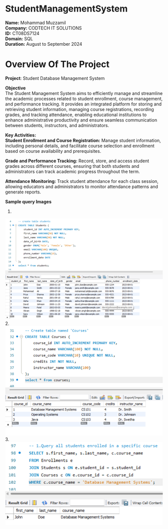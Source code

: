 # StudentManagementSystem  
**Name:** Mohammad Muzzamil    
**Company:** CODTECH IT SOLUTIONS    
**ID:** CT08DS7124    
**Domain:** SQL    
**Duration:** August to September 2024  

# **Overview Of The Project**    
**Project**: Student Database Management System  
  
**Objective**  
The Student Management System aims to efficiently manage and streamline the academic processes related to student enrollment, course management, and performance tracking. It provides an integrated platform for storing and retrieving student information, managing course registrations, recording grades, and tracking attendance, enabling educational institutions to enhance administrative productivity and ensure seamless communication between students, instructors, and administrators.  

**Key Activities:**  
**Student Enrollment and Course Registration:** Manage student information, including personal details, and facilitate course selection and enrollment based on course availability and prerequisites.

**Grade and Performance Tracking:** Record, store, and access student grades across different courses, ensuring that both students and administrators can track academic progress throughout the term.

**Attendance Monitoring:** Track student attendance for each class session, allowing educators and administrators to monitor attendance patterns and generate reports.

**Sample query Images**

1.  

![Alt text](1.png)   
2.  
![Alt text](2.png)    
3.  
![Alt text](3.png)  

